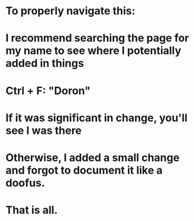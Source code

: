 # To properly navigate this:
# I recommend searching the page for my name to see where I potentially added in things
# Ctrl + F: "Doron" 
# If it was significant in change, you'll see I was there
# Otherwise, I added a small change and forgot to document it like a doofus.
# That is all.  
